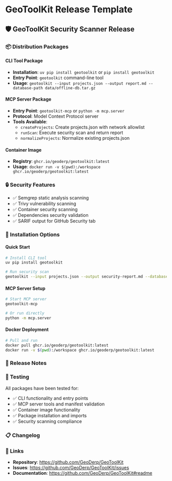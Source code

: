 # GeoToolKit Release Template

## 🛡️ GeoToolKit Security Scanner Release

### 📦 Distribution Packages

#### CLI Tool Package
- **Installation**: `uv pip install geotoolkit` or `pip install geotoolkit`
- **Entry Point**: `geotoolkit` command-line tool
- **Usage**: `geotoolkit --input projects.json --output report.md --database-path data/offline-db.tar.gz`

#### MCP Server Package
- **Entry Point**: `geotoolkit-mcp` or `python -m mcp.server`
- **Protocol**: Model Context Protocol server
- **Tools Available**:
  - `createProjects`: Create projects.json with network allowlist
  - `runScan`: Execute security scan and return report
  - `normalizeProjects`: Normalize existing projects.json

#### Container Image
- **Registry**: `ghcr.io/geoderp/geotoolkit:latest`
- **Usage**: `docker run -v $(pwd):/workspace ghcr.io/geoderp/geotoolkit:latest`

### 🔒 Security Features

- ✅ Semgrep static analysis scanning
- ✅ Trivy vulnerability scanning  
- ✅ Container security scanning
- ✅ Dependencies security validation
- ✅ SARIF output for GitHub Security tab

### 🚀 Installation Options

#### Quick Start
```bash
# Install CLI tool
uv pip install geotoolkit

# Run security scan
geotoolkit --input projects.json --output security-report.md --database-path data/offline-db.tar.gz
```

#### MCP Server Setup
```bash
# Start MCP server
geotoolkit-mcp

# Or run directly
python -m mcp.server
```

#### Docker Deployment
```bash
# Pull and run
docker pull ghcr.io/geoderp/geotoolkit:latest
docker run -v $(pwd):/workspace ghcr.io/geoderp/geotoolkit:latest
```

### 📝 Release Notes

<!-- Add specific changes, bug fixes, and new features here -->

### 🧪 Testing

All packages have been tested for:
- ✅ CLI functionality and entry points
- ✅ MCP server tools and manifest validation
- ✅ Container image functionality
- ✅ Package installation and imports
- ✅ Security scanning compliance

### 📋 Changelog

<!-- Add detailed changelog here -->

### 🔗 Links

- **Repository**: https://github.com/GeoDerp/GeoToolKit
- **Issues**: https://github.com/GeoDerp/GeoToolKit/issues
- **Documentation**: https://github.com/GeoDerp/GeoToolKit#readme